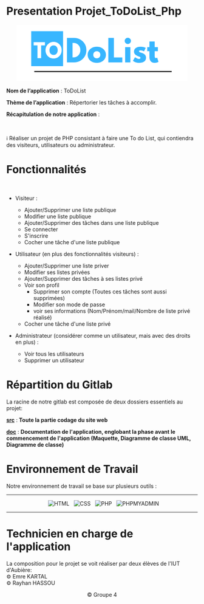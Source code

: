# Presentation Projet_ToDoList_Php

<div align = center>

![Image de l'application](Logo.png)

</div>

**Nom de l’application** : ToDoList
</br>

**Thème de l’application** : Répertorier les tâches à accomplir.
</br>

**Récapitulation de notre application** :

</br>

:information_source: Réaliser un projet de PHP consistant à faire une To do List, qui contiendra des visiteurs, utilisateurs ou administrateur.

# Fonctionnalités

</br>

- Visiteur :
    - Ajouter/Supprimer une liste publique
    - Modifier une liste publique
    - Ajouter/Supprimer des tâches dans une liste publique
    - Se connecter
    - S'inscrire
    - Cocher une tâche d'une liste publique

- Utilisateur (en plus des fonctionnalités visiteurs) :
	- Ajouter/Supprimer une liste priver
	- Modifier ses listes privées
    - Ajouter/Supprimer des tâches à ses listes privé
    - Voir son profil
        - Supprimer son compte (Toutes ces tâches sont aussi supprimées)
        - Modifier son mode de passe
        - voir ses informations (Nom/Prénom/mail/Nombre de liste privé réalisé)
    - Cocher une tâche d'une liste privé
    
- Administrateur (considérer comme un utilisateur, mais avec des droits en plus) :
    - Voir tous les utilisateurs
    - Supprimer un utilisateur

# Répartition du Gitlab

La racine de notre gitlab est composée de deux dossiers essentiels au projet:

[**src**](src) : **Toute la partie codage du site web**

[**doc**](doc) : **Documentation de l'application, englobant la phase avant le commencement de l'application (Maquette, Diagramme de classe UML, Diagramme de classe)**

# Environnement de Travail

Notre environnement de travail se base sur plusieurs outils : 

<div align = center>

---

&nbsp; ![HTML](https://img.shields.io/badge/HTML-000?style=for-the-badge&logo=html5&logoColor=white&color=orange)
&nbsp; ![CSS](https://img.shields.io/badge/CSS-000?style=for-the-badge&logo=css3&logoColor=white&color=darkblue)
&nbsp; ![PHP](https://img.shields.io/badge/PHP-000?style=for-the-badge&logo=Php&logoColor=white&color=purple)
&nbsp; ![PHPMYADMIN](https://img.shields.io/badge/phpMyAdmin-000?style=for-the-badge&logo=PhpMyAdmin&logoColor=blue&color=orange)

---

</div>


# Technicien en charge de l'application

La composition pour le projet se voit réaliser par deux élèves de l'IUT d'Aubière:
<br>
⚙️ Emre KARTAL
<br>
⚙️ Rayhan HASSOU 
<br>

<div align = center>
© Groupe 4
</div>